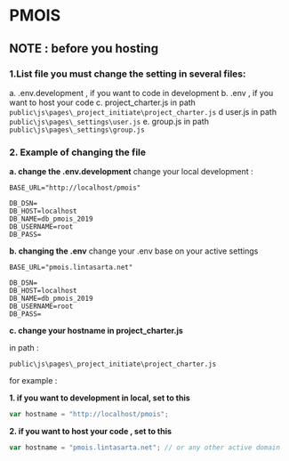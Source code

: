 # PMOIS

## NOTE : before you hosting

### 1.List file you must change the setting in several files:

a. .env.development , if you want to code in development
b. .env , if you want to host your code
c. project_charter.js in path `public\js\pages\_project_initiate\project_charter.js`
d user.js in path `public\js\pages\_settings\user.js`
e. group.js in path `public\js\pages\_settings\group.js`

### 2. Example of changing the file

**a. change the .env.development**
change your local development :

```
BASE_URL="http://localhost/pmois"

DB_DSN=
DB_HOST=localhost
DB_NAME=db_pmois_2019
DB_USERNAME=root
DB_PASS=

```

**b. changing the .env**
change your .env base on your active settings

```
BASE_URL="pmois.lintasarta.net"

DB_DSN=
DB_HOST=localhost
DB_NAME=db_pmois_2019
DB_USERNAME=root
DB_PASS=

```

**c. change your hostname in project_charter.js**

in path :

```
public\js\pages\_project_initiate\project_charter.js
```

for example :

**1. if you want to development in local, set to this**

```js
var hostname = "http://localhost/pmois";
```

**2. if you want to host your code , set to this**

```js
var hostname = "pmois.lintasarta.net"; // or any other active domain
```
